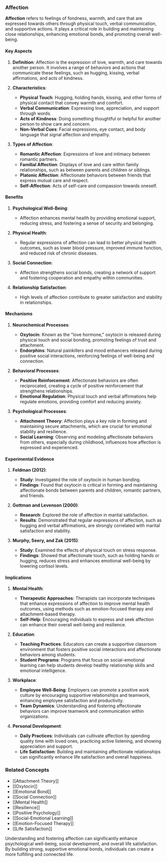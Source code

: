 ### Affection

**Affection** refers to feelings of fondness, warmth, and care that are expressed towards others through physical touch, verbal communication, and supportive actions. It plays a critical role in building and maintaining close relationships, enhancing emotional bonds, and promoting overall well-being.

#### Key Aspects

1. **Definition**:
   Affection is the expression of love, warmth, and care towards another person. It involves a range of behaviors and actions that communicate these feelings, such as hugging, kissing, verbal affirmations, and acts of kindness.

2. **Characteristics**:
   - **Physical Touch**: Hugging, holding hands, kissing, and other forms of physical contact that convey warmth and comfort.
   - **Verbal Communication**: Expressing love, appreciation, and support through words.
   - **Acts of Kindness**: Doing something thoughtful or helpful for another person to show care and concern.
   - **Non-Verbal Cues**: Facial expressions, eye contact, and body language that signal affection and empathy.

3. **Types of Affection**:
   - **Romantic Affection**: Expressions of love and intimacy between romantic partners.
   - **Familial Affection**: Displays of love and care within family relationships, such as between parents and children or siblings.
   - **Platonic Affection**: Affectionate behaviors between friends that express mutual care and respect.
   - **Self-Affection**: Acts of self-care and compassion towards oneself.

#### Benefits

1. **Psychological Well-Being**:
   - Affection enhances mental health by providing emotional support, reducing stress, and fostering a sense of security and belonging.
   
2. **Physical Health**:
   - Regular expressions of affection can lead to better physical health outcomes, such as lower blood pressure, improved immune function, and reduced risk of chronic diseases.
   
3. **Social Connection**:
   - Affection strengthens social bonds, creating a network of support and fostering cooperation and empathy within communities.
   
4. **Relationship Satisfaction**:
   - High levels of affection contribute to greater satisfaction and stability in relationships.

#### Mechanisms

1. **Neurochemical Processes**:
   - **Oxytocin**: Known as the "love hormone," oxytocin is released during physical touch and social bonding, promoting feelings of trust and attachment.
   - **Endorphins**: Natural painkillers and mood enhancers released during positive social interactions, reinforcing feelings of well-being and connection.
   
2. **Behavioral Processes**:
   - **Positive Reinforcement**: Affectionate behaviors are often reciprocated, creating a cycle of positive reinforcement that strengthens relationships.
   - **Emotional Regulation**: Physical touch and verbal affirmations help regulate emotions, providing comfort and reducing anxiety.
   
3. **Psychological Processes**:
   - **Attachment Theory**: Affection plays a key role in forming and maintaining secure attachments, which are crucial for emotional stability and resilience.
   - **Social Learning**: Observing and modeling affectionate behaviors from others, especially during childhood, influences how affection is expressed and experienced.

#### Experimental Evidence

1. **Feldman (2012)**:
   - **Study**: Investigated the role of oxytocin in human bonding.
   - **Findings**: Found that oxytocin is critical in forming and maintaining affectionate bonds between parents and children, romantic partners, and friends.
   
2. **Gottman and Levenson (2000)**:
   - **Research**: Explored the role of affection in marital satisfaction.
   - **Results**: Demonstrated that regular expressions of affection, such as hugging and verbal affirmations, are strongly correlated with marital satisfaction and stability.
   
3. **Murphy, Seery, and Zak (2015)**:
   - **Study**: Examined the effects of physical touch on stress response.
   - **Findings**: Showed that affectionate touch, such as holding hands or hugging, reduces stress and enhances emotional well-being by lowering cortisol levels.

#### Implications

1. **Mental Health**:
   - **Therapeutic Approaches**: Therapists can incorporate techniques that enhance expressions of affection to improve mental health outcomes, using methods such as emotion-focused therapy and attachment-based therapy.
   - **Self-Help**: Encouraging individuals to express and seek affection can enhance their overall well-being and resilience.
   
2. **Education**:
   - **Teaching Practices**: Educators can create a supportive classroom environment that fosters positive social interactions and affectionate behaviors among students.
   - **Student Programs**: Programs that focus on social-emotional learning can help students develop healthy relationship skills and emotional intelligence.
   
3. **Workplace**:
   - **Employee Well-Being**: Employers can promote a positive work culture by encouraging supportive relationships and teamwork, enhancing employee satisfaction and productivity.
   - **Team Dynamics**: Understanding and fostering affectionate behaviors can improve teamwork and communication within organizations.
   
4. **Personal Development**:
   - **Daily Practices**: Individuals can cultivate affection by spending quality time with loved ones, practicing active listening, and showing appreciation and support.
   - **Life Satisfaction**: Building and maintaining affectionate relationships can significantly enhance life satisfaction and overall happiness.

### Related Concepts

- [[Attachment Theory]]
- [[Oxytocin]]
- [[Emotional Bond]]
- [[Social Connection]]
- [[Mental Health]]
- [[Resilience]]
- [[Positive Psychology]]
- [[Social-Emotional Learning]]
- [[Emotion-Focused Therapy]]
- [[Life Satisfaction]]

Understanding and fostering affection can significantly enhance psychological well-being, social development, and overall life satisfaction. By building strong, supportive emotional bonds, individuals can create a more fulfilling and connected life.